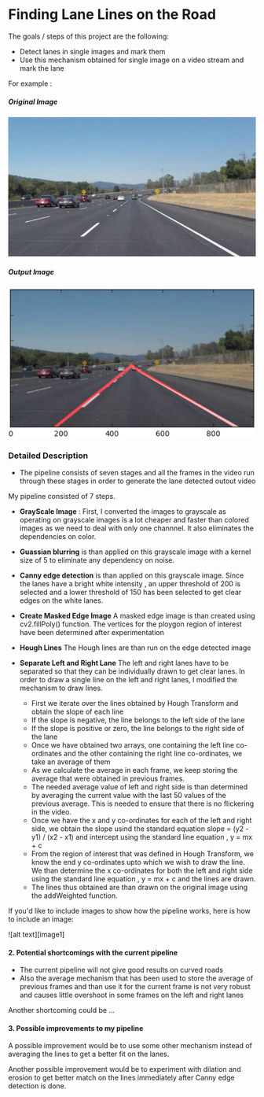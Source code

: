 # Finding Lane Lines on the Road

The goals / steps of this project are the following:
* Detect lanes in single images and mark them
* Use this mechanism obtained for single image on a video stream and mark the lane

For example :
##### Original Image

![Input Image](images/solidWhiteCurve.jpg)
    
##### Output Image

![Output Image](images/route.png)
    

### Detailed Description

* The pipeline consists of seven stages and all the frames in the video run through these stages in order to generate the lane detected outout video 

My pipeline consisted of 7 steps. 

* **GrayScale Image** : First, I converted the images to grayscale as operating on grayscale images is a lot cheaper and faster than colored images as we need to deal with only one channnel. It also eliminates the dependencies on color. 
* **Guassian blurring** is than applied on this grayscale image with a kernel size of 5 to eliminate any dependency on noise.

*  **Canny edge detection** is than applied on this grayscale image. Since the lanes have a bright white intensity , an upper threshold of 200 is selected and a lower threshold of 150 has been selected to get clear edges on the white lanes.
*  **Create Masked Edge Image** A masked edge image is than created using cv2.fillPoly() function. The vertices for the ploygon region of interest have been determined after experimentation
*  **Hough Lines** The Hough lines are than run on the edge detected image
*  **Separate Left and Right Lane** The left and right lanes have to be separated so that they can be individually drawn to get clear lanes. In order to draw a single line on the left and right lanes, I modified the mechanism to draw lines.
	* First we iterate over the lines obtained by Hough Transform and obtain the slope of each line
	* If the slope is negative, the line belongs to the left side of the lane
	* If the slope is positive or zero, the line belongs to the right side of the lane
	* Once we have obtained two arrays, one containing the left line co-ordinates and the other containing the right line co-ordinates, we take an average of them
	* As we calculate the average in each frame, we keep storing the average that were obtained in previous frames.
	* The needed average value of left and right side is than determined by averaging the current value with the last 50 values of the previous average. This is needed to ensure that there is no flickering in the video.
	* Once we have the x and y co-ordinates for each of the left and right side, we obtain the slope usind the standard equation 
	   slope = (y2 - y1) / (x2 - x1)
       and intercept using the standard line equation , y = mx + c
    * From the region of interest that was defined in Hough Transform, we know the end y co-ordinates upto which we wish to draw the line. We than determine the x co-ordinates for both the left and right side using the standard line equation , y = mx + c and the lines are drawn.
    * The lines thus obtained are than drawn on the original image using the addWeighted function.
       



If you'd like to include images to show how the pipeline works, here is how to include an image: 

![alt text][image1]


#### 2. Potential shortcomings with the current pipeline


* The current pipeline will not give good results on curved roads
* Also the average mechanism that has been used to store the average of previous frames and than use it for the current frame is not very robust and causes little overshoot in some frames on the left and right lanes 

Another shortcoming could be ...


#### 3. Possible improvements to my pipeline

A possible improvement would be to use some other mechanism instead of averaging the lines to get a  better fit on the lanes.

Another possible improvement would be to experiment with dilation and erosion to get better match on the lines immediately after Canny edge detection is done.